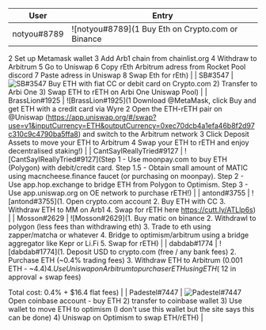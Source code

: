 | User | Entry |
|-|-|
| notyou#8789 | ![notyou#8789](1 Buy Eth on Crypto.com or Binance
2 Set up Metamask wallet
3 Add Arb1 chain from chainlist.org
4 Withdraw to Arbitrum
5 Go to Uniswap
6 Copy rEth Arbitrum adress from Rocket Pool discord
7 Paste adress in Uniswap
8 Swap Eth for rEth) |
| SB#3547 | ![SB#3547](1) Buy ETH with fiat CC or debit card on Crypto.com
2) Transfer to Arbi One
3) Swap ETH to rETH on Arbi One Uniswap Pool) |
| BrassLion#1925 | ![BrassLion#1925](1 Download @MetaMask, click Buy and get ETH with a credit card via Wyre 
2 Open the ETH-rETH pair on @Uniswap (https://app.uniswap.org/#/swap?use=v1&inputCurrency=ETH&outputCurrency=0xec70dcb4a1efa46b8f2d97c310c9c4790ba5ffa8) and switch to the Arbitrum network
3 Click Deposit Assets to move your ETH to Arbitrum
4 Swap your ETH to rETH and enjoy decentralised staking!) |
| CantSayIReallyTried#9127 | ![CantSayIReallyTried#9127](Step 1 - Use moonpay.com to buy ETH (Polygon) with debit/credit card.
Step 1.5 - Obtain small amount of MATIC using macncheese.finance faucet (or purchasing on moonpay).
Step 2 - Use app.hop.exchange to bridge ETH from Polygon to Optimism.
Step 3 - Use app.uniswap.org on OE network to purchase rETH!) |
| antond#3755 | ![antond#3755](1. Open crypto.com account
2. Buy ETH with CC
3. Withdraw ETH to MM on Arb1
4. Swap for rETH here https://cutt.ly/ATLlp6s) |
| Mosson#2629 | ![Mosson#2629](1. Buy matic on binance
2. Withdrawl to polygon (less fees than withdrawing eth)
3. Trade to eth using zapper/matcha or whatever
4. Bridge to optimism/arbitrum using a bridge aggregator like Kepr or Li.Fi
5. Swap for rETH) |
| dabdab#1774 | ![dabdab#1774](1. Deposit USD to crypto.com (free / any bank fees)
2. Purchase ETH (~0.4% trading fees)
3. Withdraw ETH to Arbitrum (0.001 ETH - ~$4.4)
4. Use Uniswap on Arbitrum to purchase rETH using ETH (~$12 in approval + swap fees)

Total cost: 0.4% + $16.4 flat fees) |
| Padestel#7447 | ![Padestel#7447](1) Open coinbase account - buy ETH
2) transfer to coinbase wallet
3) Use wallet to move ETH to optimism (I don't use this wallet but the site says this can be done)
4) Uniswap on Optimism to swap ETH/rETH) |
